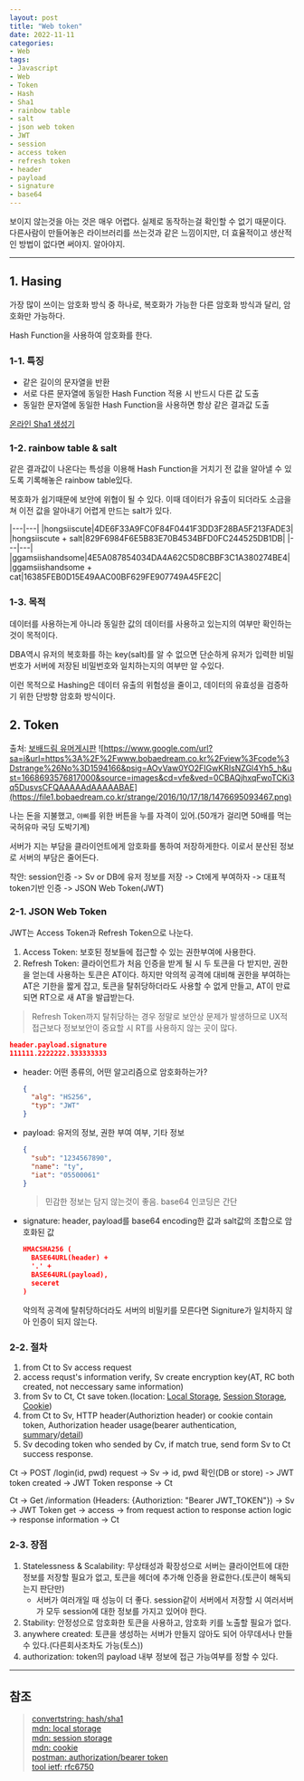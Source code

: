 ```yaml
---
layout: post
title: "Web token"
date: 2022-11-11
categories:
- Web
tags:
- Javascript
- Web
- Token
- Hash
- Sha1
- rainbow table
- salt
- json web token
- JWT
- session
- access token
- refresh token
- header
- payload
- signature
- base64
---
```


보이지 않는것을 아는 것은 매우 어렵다. 실제로 동작하는걸 확인할 수 없기 때문이다. 다른사람이 만들어놓은 라이브러리를 쓰는것과 같은 느낌이지만, 더 효율적이고 생산적인 방법이 없다면 써야지. 알아야지.

---

## 1. Hasing

가장 많이 쓰이는 암호화 방식 중 하나로, 복호화가 가능한 다른 암호화 방식과 달리, 암호화만 가능하다.

Hash Function을 사용하여 암호화를 한다.

### 1-1. 특징

- 같은 길이의 문자열을 반환
- 서로 다른 문자열에 동일한 Hash Function 적용 시 반드시 다른 값 도출
- 동일한 문자열에 동일한 Hash Function을 사용하면 항상 같은 결과값 도출

[온라인 Sha1 생성기](https://www.convertstring.com/ko/Hash/SHA1)

### 1-2. rainbow table & salt

같은 결과값이 나온다는 특성을 이용해 Hash Function을 거치기 전 값을 알아낼 수 있도록 기록해놓은 rainbow table있다.

복호화가 쉽기때문에 보안에 위협이 될 수 있다. 이때 데이터가 유출이 되더라도 소금을 쳐 이전 값을 알아내기 어렵게 만드는 salt가 있다.

|---|---|
|hongsiiscute|4DE6F33A9FC0F84F0441F3DD3F28BA5F213FADE3|
|hongsiiscute + salt|829F6984F6E5B83E70B4534BFD0FC244525DB1DB|
|---|---|
|ggamsiishandsome|4E5A087854034DA4A62C5D8CBBF3C1A380274BE4|
|ggamsiishandsome + cat|16385FEB0D15E49AAC00BF629FE907749A45FE2C|

### 1-3. 목적

데이터를 사용하는게 아니라 동일한 값의 데이터를 사용하고 있는지의 여부만 확인하는 것이 목적이다.

DBA역시 유저의 복호화를 하는 key(salt)를 알 수 없으면 단순하게 유저가 입력한 비밀번호가 서버에 저장된 비밀번호와 일치하는지의 여부만 알 수있다.

이런 목적으로 Hashing은 데이터 유출의 위험성을 줄이고, 데이터의 유효성을 검증하기 위한 단방향 암호화 방식이다.

## 2. Token

출처: [보배드림 유머게시판](https://www.google.com/url?sa=i&url=https%3A%2F%2Fwww.bobaedream.co.kr%2Fview%3Fcode%3Dstrange%26No%3D1594166&psig=AOvVaw0YO2FIGwKRIsNZGl4Yh5_h&ust=1668693576817000&source=images&cd=vfe&ved=0CBAQjhxqFwoTCKi3q5DusvsCFQAAAAAdAAAAABAE)
![https://www.google.com/url?sa=i&url=https%3A%2F%2Fwww.bobaedream.co.kr%2Fview%3Fcode%3Dstrange%26No%3D1594166&psig=AOvVaw0YO2FIGwKRIsNZGl4Yh5_h&ust=1668693576817000&source=images&cd=vfe&ved=0CBAQjhxqFwoTCKi3q5DusvsCFQAAAAAdAAAAABAE](https://file1.bobaedream.co.kr/strange/2016/10/17/18/1476695093467.png)

나는 돈을 지불했고, `야삐`를 위한 버튼을 누를 자격이 있어.(50개가 걸리면 50배를 먹는 국허유마 국딩 도박기계)

서버가 지는 부담을 클라이언트에게 암호화를 통하여 저장하게한다. 이로서 분산된 정보로 서버의 부담은 줄어든다.

착안: session인증 -> Sv or DB에 유저 정보를 저장 -> Ct에게 부여하자 -> 대표적 token기반 인증 -> JSON Web Token(JWT)

### 2-1. JSON Web Token

JWT는 Access Token과 Refresh Token으로 나눈다.

1. Access Token: 보호된 정보들에 접근할 수 있는 권한부여에 사용한다.
2. Refresh Token: 클라이언트가 처음 인증을 받게 될 시 두 토큰을 다 받지만, 권한을 얻는데 사용하는 토큰은 AT이다. 하지만 악의적 공격에 대비해 권한을 부여하는 AT은 기한을 짧게 잡고, 토큰을 탈취당하더라도 사용할 수 없게 만들고, AT이 만료되면 RT으로 새 AT을 발급받는다.

> Refresh Token까지 탈취당하는 경우 정말로 보안상 문제가 발생하므로 UX적 접근보다 정보보안이 중요할 시 RT를 사용하지 않는 곳이 많다.

```json
header.payload.signature
111111.2222222.333333333
```

- header: 어떤 종류의, 어떤 알고리즘으로 암호화하는가?

  ```json
  {
    "alg": "HS256",
    "typ": "JWT"
  }
  ```

- payload: 유저의 정보, 권한 부여 여부, 기타 정보

  ```json
  {
    "sub": "1234567890",
    "name": "ty",
    "iat": "05500061"
  }
  ```

  > 민감한 정보는 담지 않는것이 좋음. base64 인코딩은 간단

- signature: header, payload를 base64 encoding한 값과 salt값의 조합으로 암호화된 값

  ```json
  HMACSHA256 (
    BASE64URL(header) +
    '.' +
    BASE64URL(payload),
    seceret
  )
  ```

  악의적 공격에 탈취당하더라도 서버의 비밀키를 모른다면 Signiture가 일치하지 않아 인증이 되지 않는다.
  
### 2-2. 절차

1. from Ct to Sv access request
2. access requst's information verify, Sv create encryption key(AT, RC both created, not neccessary same information)
3. from Sv to Ct, Ct save token.(location: [Local Storage](https://developer.mozilla.org/ko/docs/Web/API/Window/localStorage), [Session Storage](https://developer.mozilla.org/ko/docs/Web/API/Window/sessionStorage), [Cookie](https://developer.mozilla.org/ko/docs/Web/HTTP/Headers/Cookie))
4. from Ct to Sv, HTTP header(Authoriztion header) or cookie contain token, Authorization header usage(bearer authentication, [summary](https://learning.postman.com/docs/sending-requests/authorization/#bearer-token)/[detail](https://tools.ietf.org/html/rfc6750))
5. Sv decoding token who sended by Cv, if match true, send form Sv to Ct success response.


Ct -> POST /login(id, pwd) request -> Sv -> id, pwd 확인(DB or store) -> JWT token created -> JWT Token response -> Ct

Ct -> Get /information (Headers: {Authoriztion: "Bearer JWT_TOKEN"}) -> Sv -> JWT Token get -> access -> from request action to response action logic -> response information -> Ct

### 2-3. 장점

1. Statelessness & Scalability: 무상태성과 확장성으로 서버는 클라이언트에 대한 정보를 저장할 필요가 없고, 토큰을 헤더에 추가해 인증을 완료한다.(토큰이 해독되는지 판단만)
   - 서버가 여러개일 때 성능이 더 좋다. session같이 서버에서 저장할 시 여러서버가 모두 session에 대한 정보를 가지고 있어야 한다.
2. Stability: 안정성으로 암호화한 토큰을 사용하고, 암호화 키를 노출할 필요가 없다.
3. anywhere created: 토큰을 생성하는 서버가 만들지 않아도 되어 아무데서나 만들 수 있다.(다른회사조차도 가능(토스))
4. authorization: token의 payload 내부 정보에 접근 가능여부를 정할 수 있다.

---

## 참조

> [convertstring: hash/sha1](https://www.convertstring.com/ko/Hash/SHA1)   
> [mdn: local storage](https://developer.mozilla.org/ko/docs/Web/API/Window/localStorage)   
> [mdn: session storage](https://developer.mozilla.org/ko/docs/Web/API/Window/sessionStorage)   
> [mdn: cookie](https://developer.mozilla.org/ko/docs/Web/HTTP/Headers/Cookie)   
> [postman: authorization/bearer token](https://learning.postman.com/docs/sending-requests/authorization/#bearer-token)   
> [tool ietf: rfc6750](https://tools.ietf.org/html/rfc6750)